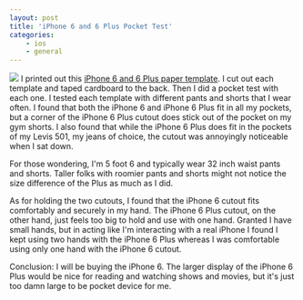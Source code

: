 ```yaml
---
layout: post
title: 'iPhone 6 and 6 Plus Pocket Test'
categories:
    - ios
    - general
---
```

[![][thumbnail]][photo] I printed out this [iPhone 6 and 6 Plus paper template][pdf]. I cut out each template and taped cardboard to the back. Then I did a pocket test with each one. I tested each template with different pants and shorts that I wear often. I found that both the iPhone 6 and iPhone 6 Plus fit in all my pockets, but a corner of the iPhone 6 Plus cutout does stick out of the pocket on my gym shorts. I also found that while the iPhone 6 Plus does fit in the pockets of my Levis 501, my jeans of choice, the cutout was annoyingly noticeable when I sat down.

For those wondering, I'm 5 foot 6 and typically wear 32 inch waist pants and shorts. Taller folks with roomier pants and shorts might not notice the size difference of the Plus as much as I did.

As for holding the two cutouts, I found that the iPhone 6 cutout fits comfortably and securely in my hand. The iPhone 6 Plus cutout, on the other hand, just feels too big to hold and use with one hand. Granted I have small hands, but in acting like I'm interacting with a real iPhone I found I kept using two hands with the iPhone 6 Plus whereas I was comfortable using only one hand with the iPhone 6 cutout.

Conclusion: I will be buying the iPhone 6. The larger display of the iPhone 6 Plus would be nice for reading and watching shows and movies, but it's just too damn large to be pocket device for me.

[pdf]: http://arstechnica.com/apple/2014/09/how-big-is-the-iphone-6-plus-find-out-with-our-handy-paper-template/
[thumbnail]: https://farm6.staticflickr.com/5581/15198258832_1daebf3355_m.jpg
[photo]: https://flic.kr/p/pa23Ro
